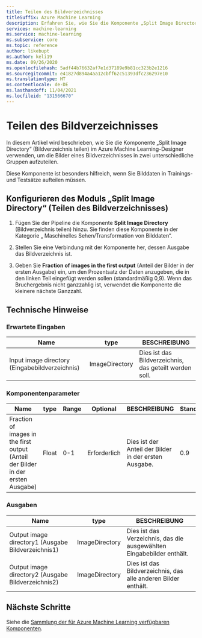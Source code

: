 ```yaml
---
title: Teilen des Bildverzeichnisses
titleSuffix: Azure Machine Learning
description: Erfahren Sie, wie Sie die Komponente „Split Image Directory“ (Bildverzeichnis teilen) im Azure Machine Learning-Designer verwenden, um die Bilder eines Bildverzeichnisses in zwei unterschiedliche Gruppen aufzuteilen.
services: machine-learning
ms.service: machine-learning
ms.subservice: core
ms.topic: reference
author: likebupt
ms.author: keli19
ms.date: 09/26/2020
ms.openlocfilehash: 5adf44b76632af7e1d37189e9b81cc323b2e1216
ms.sourcegitcommit: e41827d894a4aa12cbff62c51393dfc236297e10
ms.translationtype: HT
ms.contentlocale: de-DE
ms.lasthandoff: 11/04/2021
ms.locfileid: "131566670"
---
```

# <a name="split-image-directory"></a>Teilen des Bildverzeichnisses

In diesem Artikel wird beschrieben, wie Sie die Komponente „Split Image Directory“ (Bildverzeichnis teilen) im Azure Machine Learning-Designer verwenden, um die Bilder eines Bildverzeichnisses in zwei unterschiedliche Gruppen aufzuteilen.

Diese Komponente ist besonders hilfreich, wenn Sie Bilddaten in Trainings- und Testsätze aufteilen müssen. 

## <a name="how-to-configure-split-image-directory"></a>Konfigurieren des Moduls „Split Image Directory“ (Teilen des Bildverzeichnisses)

1. Fügen Sie der Pipeline die Komponente **Split Image Directory** (Bildverzeichnis teilen) hinzu. Sie finden diese Komponente in der Kategorie „ Maschinelles Sehen/Transformation von Bilddaten“.

2. Stellen Sie eine Verbindung mit der Komponente her, dessen Ausgabe das Bildverzeichnis ist.

3. Geben Sie **Fraction of images in the first output** (Anteil der Bilder in der ersten Ausgabe) ein, um den Prozentsatz der Daten anzugeben, die in den linken Teil eingefügt werden sollen (standardmäßig 0,9). Wenn das Bruchergebnis nicht ganzzahlig ist, verwendet die Komponente die kleinere nächste Ganzzahl.


## <a name="technical-notes"></a>Technische Hinweise

### <a name="expected-inputs"></a>Erwartete Eingaben

| Name                  | type           | BESCHREIBUNG              |
| --------------------- | -------------- | ------------------------ |
| Input image directory (Eingabebildverzeichnis) | ImageDirectory | Dies ist das Bildverzeichnis, das geteilt werden soll. |

### <a name="component-parameters"></a>Komponentenparameter

| Name                                   | type  | Range | Optional | BESCHREIBUNG                            | Standard |
| -------------------------------------- | ----- | ----- | -------- | -------------------------------------- | ------- |
| Fraction of images in the first output (Anteil der Bilder in der ersten Ausgabe) | Float | 0-1   | Erforderlich | Dies ist der Anteil der Bilder in der ersten Ausgabe. | 0.9     |

### <a name="outputs"></a>Ausgaben

| Name                    | type           | BESCHREIBUNG                              |
| ----------------------- | -------------- | ---------------------------------------- |
| Output image directory1 (Ausgabe Bildverzeichnis1) | ImageDirectory | Dies ist das Verzeichnis, das die ausgewählten Eingabebilder enthält. |
| Output image directory2 (Ausgabe Bildverzeichnis2) | ImageDirectory | Dies ist das Bildverzeichnis, das alle anderen Bilder enthält. |

## <a name="next-steps"></a>Nächste Schritte

Siehe die [Sammlung der für Azure Machine Learning verfügbaren Komponenten](component-reference.md). 
